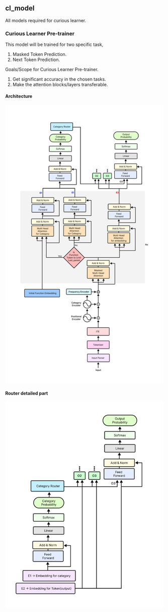## cl_model
All models required for curious learner.

### Curious Learner Pre-trainer
This model will be trained for two specific task, 
1. Masked Token Prediction.
2. Next Token Prediction.

Goals/Scope for Curious Learner Pre-trainer.
1. Get significant accuracy in the chosen tasks.
2. Make the attention blocks/layers transferable.

#### Architecture
<img src="./assets/curious_learner_pretrainer_new.png" alt="alt text">

#### Router detailed part
<img src="assets/detailed_architecture_simple.png" alt="alt text">


